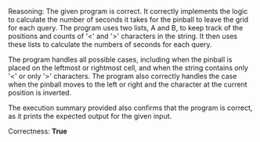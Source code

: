 Reasoning:
The given program is correct. It correctly implements the logic to calculate the number of seconds it takes for the pinball to leave the grid for each query. The program uses two lists, A and B, to keep track of the positions and counts of '<' and '>' characters in the string. It then uses these lists to calculate the numbers of seconds for each query.

The program handles all possible cases, including when the pinball is placed on the leftmost or rightmost cell, and when the string contains only '<' or only '>' characters. The program also correctly handles the case when the pinball moves to the left or right and the character at the current position is inverted.

The execution summary provided also confirms that the program is correct, as it prints the expected output for the given input.

Correctness: **True**